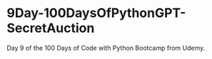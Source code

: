 # 9Day-100DaysOfPythonGPT-SecretAuction
Day 9 of the 100 Days of Code with Python Bootcamp from Udemy.
